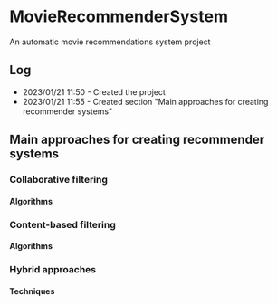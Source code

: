 # MovieRecommenderSystem
An automatic movie recommendations system project

## Log
* 2023/01/21 11:50 - Created the project
* 2023/01/21 11:55 - Created section "Main approaches for creating recommender systems"

## Main approaches for creating recommender systems
### Collaborative filtering
#### Algorithms
### Content-based filtering
#### Algorithms
### Hybrid approaches
#### Techniques
